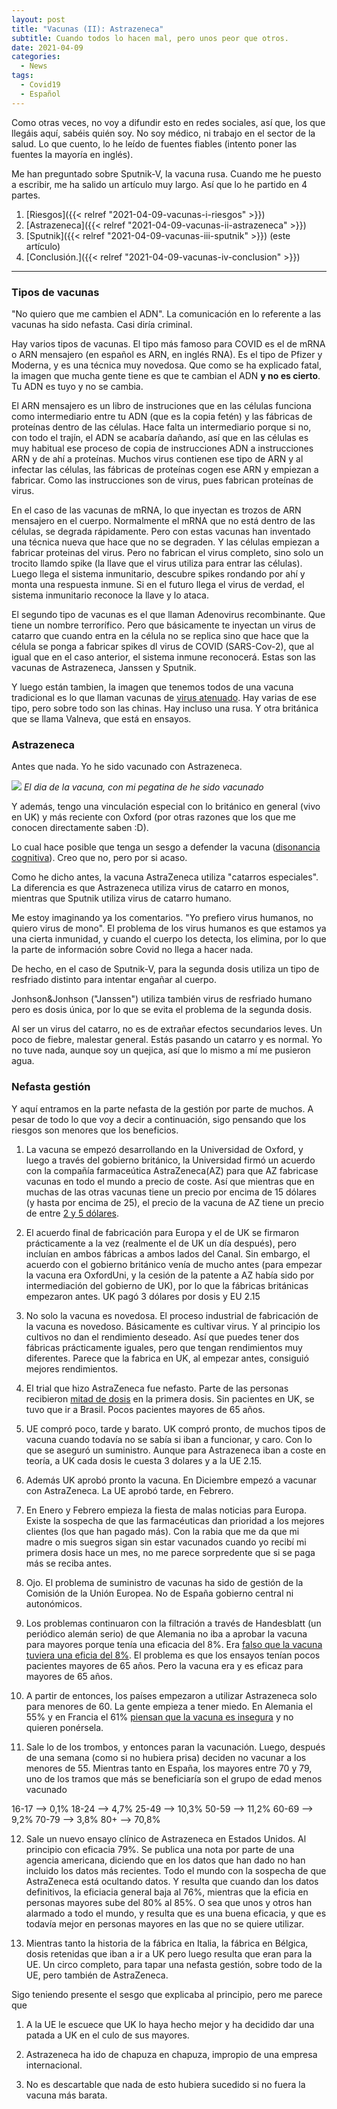 ```yaml
---
layout: post
title: "Vacunas (II): Astrazeneca"
subtitle: Cuando todos lo hacen mal, pero unos peor que otros.
date: 2021-04-09
categories:
  - News
tags:
  - Covid19
  - Español
---
```


Como otras veces, no voy a difundir esto en redes sociales, así que, los que llegáis aquí, sabéis quién soy. No soy médico, ni trabajo en el sector de la salud. Lo que cuento, lo he leído de fuentes fiables (intento poner las fuentes la mayoría en inglés).

Me han preguntado sobre Sputnik-V, la vacuna rusa. Cuando me he puesto a escribir, me ha salido un artículo muy largo. Así que lo he partido en 4 partes.

1. [Riesgos]({{< relref "2021-04-09-vacunas-i-riesgos" >}})
2. [Astrazeneca]({{< relref "2021-04-09-vacunas-ii-astrazeneca" >}})
3. [Sputnik]({{< relref "2021-04-09-vacunas-iii-sputnik" >}}) (este artículo)
4. [Conclusión.]({{< relref "2021-04-09-vacunas-iv-conclusion" >}})

---

### Tipos de vacunas

"No quiero que me cambien el ADN". La comunicación en lo referente a las vacunas ha sido nefasta. Casi diría criminal.

Hay varios tipos de vacunas. El tipo más famoso para COVID es el de mRNA o ARN mensajero (en español es ARN, en inglés RNA). Es el tipo de Pfizer y Moderna, y es una técnica muy novedosa. Que como se ha explicado fatal, la imagen que mucha gente tiene es que te cambian el ADN **y no es cierto**. Tu ADN es tuyo y no se cambia.

El ARN mensajero es un libro de instruciones que en las células funciona como intermediario entre tu ADN (que es la copia fetén) y las fábricas de proteínas dentro de las células. Hace falta un intermediario porque si no, con todo el trajín, el ADN se acabaría dañando, así que en las células es muy habitual ese proceso de copia de instrucciones ADN a instrucciones ARN y de ahí a proteínas. Muchos virus contienen ese tipo de ARN y al infectar las células, las fábricas de proteínas cogen ese ARN y empiezan a fabricar. Como las instrucciones son de virus, pues fabrican proteínas de virus.

En el caso de las vacunas de mRNA, lo que inyectan es trozos de ARN mensajero en el cuerpo. Normalmente el mRNA que no está dentro de las células, se degrada rápidamente. Pero con estas vacunas han inventado una técnica nueva que hace que no se degraden. Y las células empiezan a fabricar proteinas del virus. Pero no fabrican el virus completo, sino solo un trocito llamdo spike (la llave que el virus utiliza para entrar las células). Luego llega el sistema inmunitario, descubre spikes rondando por ahí y monta una respuesta inmune. Si en el futuro llega el virus de verdad, el sistema inmunitario reconoce la llave y lo ataca.

El segundo tipo de vacunas es el que llaman Adenovirus recombinante. Que tiene un nombre terrorífico. Pero que básicamente te inyectan un virus de catarro que cuando entra en la célula no se replica sino que hace que la célula se ponga a fabricar spikes dl virus de COVID (SARS-Cov-2), que al igual que en el caso anterior, el sistema inmune reconocerá. Estas son las vacunas de Astrazeneca, Janssen y Sputnik.

Y luego están tambien, la imagen que tenemos todos de una vacuna tradicional es lo que llaman vacunas de [virus atenuado](https://en.wikipedia.org/wiki/COVID-19_vaccine#Inactivated_virus_vaccines). Hay varias de ese tipo, pero sobre todo son las chinas. Hay incluso una rusa. Y otra británica que se llama Valneva, que está en ensayos.

### Astrazeneca

Antes que nada. Yo he sido vacunado con Astrazeneca.

![](/img/IMG_20210305_115823240_HDR.jpg)
_El dia de la vacuna, con mi pegatina de he sido vacunado_

Y además, tengo una vinculación especial con lo británico en general (vivo en UK) y más reciente con Oxford (por otras razones que los que me conocen directamente saben :D).

Lo cual hace posible que tenga un sesgo a defender la vacuna ([disonancia cognitiva](https://es.wikipedia.org/wiki/Disonancia_cognitiva)). Creo que no, pero por si acaso.

Como he dicho antes, la vacuna AstraZeneca utiliza "catarros especiales". La diferencia es que Astrazeneca utiliza virus de catarro en monos, mientras que Sputnik utiliza virus de catarro humano.

Me estoy imaginando ya los comentarios. "Yo prefiero virus humanos, no quiero virus de mono". El problema de los virus humanos es que estamos ya una cierta inmunidad, y cuando el cuerpo los detecta, los elimina, por lo que la parte de información sobre Covid no llega a hacer nada.

De hecho, en el caso de Sputnik-V, para la segunda dosis utiliza un tipo de resfriado distinto para intentar engañar al cuerpo.

Jonhson&Jonhson ("Janssen") utiliza también virus de resfriado humano pero es dosis única, por lo que se evita el problema de la segunda dosis.

Al ser un virus del catarro, no es de extrañar efectos secundarios leves. Un poco de fiebre, malestar general. Estás pasando un catarro y es normal. Yo no tuve nada, aunque soy un quejica, así que lo mismo a mí me pusieron agua.

### Nefasta gestión

Y aquí entramos en la parte nefasta de la gestión por parte de muchos. A pesar de todo lo que voy a decir a continuación, sigo pensando que los riesgos son menores que los beneficios.

1. La vacuna se empezó desarrollando en la Universidad de Oxford, y luego a través del gobierno británico, la Universidad firmó un acuerdo con la compañía farmaceútica AstraZeneca(AZ) para que AZ fabricase vacunas en todo el mundo a precio de coste. Así que mientras que en muchas de las otras vacunas tiene un precio por encima de 15 dólares (y hasta por encima de 25), el precio de la vacuna de AZ tiene un precio de entre [2 y 5 dólares](https://www.theweek.co.uk/951750/what-do-covid-vaccines-cost-who-pays-what).

2. El acuerdo final de fabricación para Europa y el de UK se firmaron prácticamente a la vez (realmente el de UK un día después), pero incluían en ambos fábricas a ambos lados del Canal. Sin embargo, el acuerdo con el gobierno británico venía de mucho antes (para empezar la vacuna era OxfordUni, y la cesión de la patente a AZ había sido por intermediación del gobierno de UK), por lo que la fábricas británicas empezaron antes. UK pagó 3 dólares por dosis y EU 2.15

3. No solo la vacuna es novedosa. El proceso industrial de fabricación de la vacuna es novedoso. Básicamente es cultivar virus. Y al principio los cultivos no dan el rendimiento deseado. Así que puedes tener dos fábricas prácticamente iguales, pero que tengan rendimientos muy diferentes. Parece que la fabrica en UK, al empezar antes, consiguió mejores rendimientos.

4. El trial que hizo AstraZeneca fue nefasto. Parte de las personas recibieron [mitad de dosis](<https://www.thelancet.com/journals/lancet/article/PIIS0140-6736(20)32623-4/fulltext>) en la primera dosis. Sin pacientes en UK, se tuvo que ir a Brasil. Pocos pacientes mayores de 65 años.

5. UE compró poco, tarde y barato. UK compró pronto, de muchos tipos de vacuna cuando todavía no se sabía si iban a funcionar, y caro. Con lo que se aseguró un suministro. Aunque para Astrazeneca iban a coste en teoría, a UK cada dosis le cuesta 3 dolares y a la UE 2.15.

6. Además UK aprobó pronto la vacuna. En Diciembre empezó a vacunar con AstraZeneca. La UE aprobó tarde, en Febrero.

7. En Enero y Febrero empieza la fiesta de malas noticias para Europa. Existe la sospecha de que las farmacéuticas dan prioridad a los mejores clientes (los que han pagado más). Con la rabia que me da que mi madre o mis suegros sigan sin estar vacunados cuando yo recibí mi primera dosis hace un mes, no me parece sorpredente que si se paga más se reciba antes.

8. Ojo. El problema de suministro de vacunas ha sido de gestión de la Comisión de la Unión Europea. No de España gobierno central ni autonómicos.

9. Los problemas continuaron con la filtración a través de Handesblatt (un periódico alemán serio) de que Alemania no iba a aprobar la vacuna para mayores porque tenía una eficacia del 8%. Era [falso que la vacuna tuviera una eficia del 8%](https://fullfact.org/health/german-astrazeneca-8-percent-handelsblatt/). El problema es que los ensayos tenían pocos pacientes mayores de 65 años. Pero la vacuna era y es eficaz para mayores de 65 años.

10. A partir de entonces, los países empezaron a utilizar Astrazeneca solo para menores de 60. La gente empieza a tener miedo. En Alemania el 55% y en Francia el 61% [piensan que la vacuna es insegura](https://www.reuters.com/article/us-health-coronavirus-astrazeneca-confid/european-trust-in-astrazeneca-covid-19-vaccine-plunges-poll-shows-idUSKBN2BE009) y no quieren ponérsela.

11. Sale lo de los trombos, y entonces paran la vacunación. Luego, después de una semana (como si no hubiera prisa) deciden no vacunar a los menores de 55. Mientras tanto en España, los mayores entre 70 y 79, uno de los tramos que más se beneficiaría son el grupo de edad menos vacunado

16-17 —> 0,1%
18-24 —> 4,7%
25-49 —> 10,3%
50-59 —> 11,2%
60-69 —> 9,2%
70-79 —> 3,8%
80+ —> 70,8%

12. Sale un nuevo ensayo clínico de Astrazeneca en Estados Unidos. Al principio con eficacia 79%. Se publica una nota por parte de una agencia americana, diciendo que en los datos que han dado no han incluido los datos más recientes. Todo el mundo con la sospecha de que AstraZeneca está ocultando datos. Y resulta que cuando dan los datos definitivos, la eficiacia general baja al 76%, mientras que la eficia en personas mayores sube del 80% al 85%. O sea que unos y otros han alarmado a todo el mundo, y resulta que es una buena eficacia, y que es todavía mejor en personas mayores en las que no se quiere utilizar.

13. Mientras tanto la historia de la fábrica en Italia, la fábrica en Bélgica, dosis retenidas que iban a ir a UK pero luego resulta que eran para la UE. Un circo completo, para tapar una nefasta gestión, sobre todo de la UE, pero también de AstraZeneca.

Sigo teniendo presente el sesgo que explicaba al principio, pero me parece que

1. A la UE le escuece que UK lo haya hecho mejor y ha decidido dar una patada a UK en el culo de sus mayores.

2. Astrazeneca ha ido de chapuza en chapuza, impropio de una empresa internacional.

3. No es descartable que nada de esto hubiera sucedido si no fuera la vacuna más barata.
